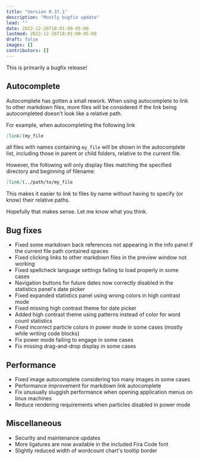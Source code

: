 ```yaml
---
title: "Version 0.37.1"
description: "Mostly bugfix update"
lead: ""
date: 2022-12-26T18:01:00-05:00
lastmod: 2022-12-26T18:01:00-05:00
draft: false
images: []
contributors: []
---
```


This is primarily a bugfix release!

## Autocomplete

Autocomplete has gotten a small rework. When using autocomplete to link to other markdown files, more files will be considered if the link being autocompleted doesn't look like a relative path.

For example, when autocompleting the following link

```md
[link](my_file
```

_all_ files with names containing `my_file` will be shown in the autocomplete list, including those in parent or child folders, relative to the current file.

However, the following will only display files matching the specified directory and beginning of filename:

```md
[link](../path/to/my_file
```

This makes it easier to link to files by name without having to specify (or know) their relative paths.

Hopefully that makes sense. Let me know what you think.

## Bug fixes

* Fixed some markdown back references not appearing in the info panel if the current file path contained spaces
* Fixed clicking links to other markdown files in the preview window not working
* Fixed spellcheck language settings failing to load properly in some cases
* Navigation buttons for future dates now correctly disabled in the statistics panel's date picker
* Fixed expanded statistics panel using wrong colors in high contrast mode
* Fixed missing high contrast theme for date picker
* Added high contrast theme using patterns instead of color for word count statistics
* Fixed incorrect particle colors in power mode in some cases (mostly while writing code blocks)
* Fix power mode failing to engage in some cases
* Fix missing drag-and-drop display in some cases

## Performance

* Fixed image autocomplete considering too many images in some cases
* Performance improvement for markdown link autocomplete
* Fix unusually sluggish performance when opening application menus on linux machines
* Reduce rendering requirements when particles disabled in power mode

## Miscellaneous

* Security and maintenance updates
* More ligatures are now available in the included Fira Code font
* Slightly reduced width of wordcount chart's tooltip border